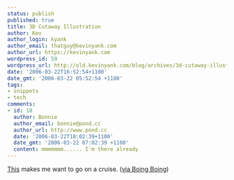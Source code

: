 ```yaml
---
status: publish
published: true
title: 3D Cutaway Illustration
author: Kev
author_login: kyank
author_email: thatguy@kevinyank.com
author_url: https://kevinyank.com
wordpress_id: 59
wordpress_url: http://old.kevinyank.com/blog/archives/3d-cutaway-illustration/
date: '2006-03-22T16:52:54+1100'
date_gmt: '2006-03-22 05:52:54 +1100'
tags:
- snippets
- tech
comments:
- id: 18
  author: Bonnie
  author_email: bonnie@pond.cc
  author_url: http://www.pond.cc
  date: '2006-03-22T18:02:39+1100'
  date_gmt: '2006-03-22 07:02:39 +1100'
  content: mmmmmmm...... I'm there already
---
```

<p><a href="http://www.khulsey.com/demo_1howto.html">This</a> makes me want to go on a cruise. (<a href="http://www.boingboing.net/2006/03/21/howto_technically_il.html">via Boing Boing</a>)</p>
